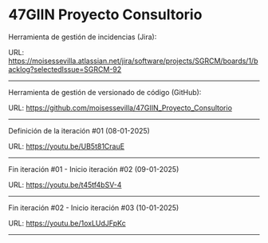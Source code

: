 # 47GIIN Proyecto Consultorio

Herramienta de gestión de incidencias (Jira):

URL: https://moisessevilla.atlassian.net/jira/software/projects/SGRCM/boards/1/backlog?selectedIssue=SGRCM-92

***********************************************************

Herramienta de gestión de versionado de código (GitHub):

URL: https://github.com/moisessevilla/47GIIN_Proyecto_Consultorio

***********************************************************

Definición de la iteración #01 (08-01-2025)

URL: https://youtu.be/UB5t81CrauE

***********************************************************

Fin iteración #01 - Inicio iteración #02 (09-01-2025)

URL: https://youtu.be/t45tf4bSV-4

***********************************************************

Fin iteración #02 - Inicio iteración #03 (10-01-2025)

URL: https://youtu.be/1oxLUdJFpKc

***********************************************************
